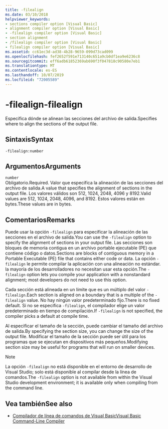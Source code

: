 ```yaml
---
title: -filealign
ms.date: 03/10/2018
helpviewer_keywords:
- sections compiler option [Visual Basic]
- alignment compiler option [Visual Basic]
- -filealign compiler option [Visual Basic]
- section alignment
- /filealign compiler option [Visual Basic]
- filealign compiler option [Visual Basic]
ms.assetid: cc61ec3d-ad38-4b28-9659-099d73cad099
ms.openlocfilehash: fef2652f591e713140c651a9cb0df1ea9e6236c8
ms.sourcegitcommit: eff6adb61852369ab690f3f047818c90580e7eb1
ms.translationtype: MT
ms.contentlocale: es-ES
ms.lasthandoff: 10/07/2019
ms.locfileid: "72005589"
---
```

# <a name="-filealign"></a><span data-ttu-id="4292f-102">-filealign</span><span class="sxs-lookup"><span data-stu-id="4292f-102">-filealign</span></span>
<span data-ttu-id="4292f-103">Especifica dónde se alinean las secciones del archivo de salida.</span><span class="sxs-lookup"><span data-stu-id="4292f-103">Specifies where to align the sections of the output file.</span></span>  
  
## <a name="syntax"></a><span data-ttu-id="4292f-104">Sintaxis</span><span class="sxs-lookup"><span data-stu-id="4292f-104">Syntax</span></span>  
  
```console  
-filealign:number  
```  
  
## <a name="arguments"></a><span data-ttu-id="4292f-105">Argumentos</span><span class="sxs-lookup"><span data-stu-id="4292f-105">Arguments</span></span>  
 `number`  
 <span data-ttu-id="4292f-106">Obligatorio.</span><span class="sxs-lookup"><span data-stu-id="4292f-106">Required.</span></span> <span data-ttu-id="4292f-107">Valor que especifica la alineación de las secciones del archivo de salida.</span><span class="sxs-lookup"><span data-stu-id="4292f-107">A value that specifies the alignment of sections in the output file.</span></span> <span data-ttu-id="4292f-108">Los valores válidos son 512, 1024, 2048, 4096 y 8192.</span><span class="sxs-lookup"><span data-stu-id="4292f-108">Valid values are 512, 1024, 2048, 4096, and 8192.</span></span> <span data-ttu-id="4292f-109">Estos valores están en bytes.</span><span class="sxs-lookup"><span data-stu-id="4292f-109">These values are in bytes.</span></span>  
  
## <a name="remarks"></a><span data-ttu-id="4292f-110">Comentarios</span><span class="sxs-lookup"><span data-stu-id="4292f-110">Remarks</span></span>  
 <span data-ttu-id="4292f-111">Puede usar la opción `-filealign` para especificar la alineación de las secciones en el archivo de salida.</span><span class="sxs-lookup"><span data-stu-id="4292f-111">You can use the `-filealign` option to specify the alignment of sections in your output file.</span></span> <span data-ttu-id="4292f-112">Las secciones son bloques de memoria contigua en un archivo portable ejecutable (PE) que contiene código o datos.</span><span class="sxs-lookup"><span data-stu-id="4292f-112">Sections are blocks of contiguous memory in a Portable Executable (PE) file that contains either code or data.</span></span> <span data-ttu-id="4292f-113">La opción `-filealign` le permite compilar la aplicación con una alineación no estándar. la mayoría de los desarrolladores no necesitan usar esta opción.</span><span class="sxs-lookup"><span data-stu-id="4292f-113">The `-filealign` option lets you compile your application with a nonstandard alignment; most developers do not need to use this option.</span></span>  
  
 <span data-ttu-id="4292f-114">Cada sección está alineada en un límite que es un múltiplo del valor `-filealign`.</span><span class="sxs-lookup"><span data-stu-id="4292f-114">Each section is aligned on a boundary that is a multiple of the `-filealign` value.</span></span> <span data-ttu-id="4292f-115">No hay ningún valor predeterminado fijo.</span><span class="sxs-lookup"><span data-stu-id="4292f-115">There is no fixed default.</span></span> <span data-ttu-id="4292f-116">Si no se especifica `-filealign`, el compilador elige un valor predeterminado en tiempo de compilación.</span><span class="sxs-lookup"><span data-stu-id="4292f-116">If `-filealign` is not specified, the compiler picks a default at compile time.</span></span>  
  
 <span data-ttu-id="4292f-117">Al especificar el tamaño de la sección, puede cambiar el tamaño del archivo de salida.</span><span class="sxs-lookup"><span data-stu-id="4292f-117">By specifying the section size, you can change the size of the output file.</span></span> <span data-ttu-id="4292f-118">Modificar el tamaño de la sección puede ser útil para los programas que se ejecutan en dispositivos más pequeños.</span><span class="sxs-lookup"><span data-stu-id="4292f-118">Modifying section size may be useful for programs that will run on smaller devices.</span></span>  
  
> [!NOTE]
> <span data-ttu-id="4292f-119">La opción `-filealign` no está disponible en el entorno de desarrollo de Visual Studio; solo está disponible al compilar desde la línea de comandos.</span><span class="sxs-lookup"><span data-stu-id="4292f-119">The `-filealign` option is not available from within the Visual Studio development environment; it is available only when compiling from the command line.</span></span>  
  
## <a name="see-also"></a><span data-ttu-id="4292f-120">Vea también</span><span class="sxs-lookup"><span data-stu-id="4292f-120">See also</span></span>

- [<span data-ttu-id="4292f-121">Compilador de línea de comandos de Visual Basic</span><span class="sxs-lookup"><span data-stu-id="4292f-121">Visual Basic Command-Line Compiler</span></span>](../../../visual-basic/reference/command-line-compiler/index.md)

